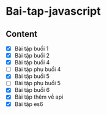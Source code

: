 # Bai-tap-javascript

## Content

- [x] Bài tập buổi 1
- [x] Bài tập buổi 2
- [x] Bài tập buổi 4
- [ ] Bài tập phụ buổi 4
- [x] Bài tập buổi 5
- [ ] Bài tập phụ buổi 5
- [x] Bài tập buổi 6
- [x] Bài tập thêm về api
- [x] Bài tập es6
